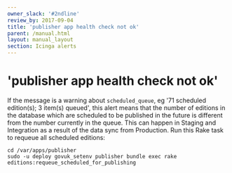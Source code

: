 ```yaml
---
owner_slack: '#2ndline'
review_by: 2017-09-04
title: 'publisher app health check not ok'
parent: /manual.html
layout: manual_layout
section: Icinga alerts
---
```


# 'publisher app health check not ok'

If the message is a warning about `scheduled_queue`, eg '71 scheduled
edition(s); 3 item(s) queued', this alert means that the number of
editions in the database which are scheduled to be published in the
future is different from the number currently in the queue. This can
happen in Staging and Integration as a result of the data sync from
Production. Run this Rake task to requeue all scheduled editions:

```
cd /var/apps/publisher
sudo -u deploy govuk_setenv publisher bundle exec rake editions:requeue_scheduled_for_publishing
```
